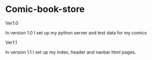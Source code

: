 # Comic-book-store

Ver1.0
  
  In version 1.0 I set up my python server and test data for my comics
 
Ver1.1

  In version 1.1 I set up my index, header and navbar html pages.
